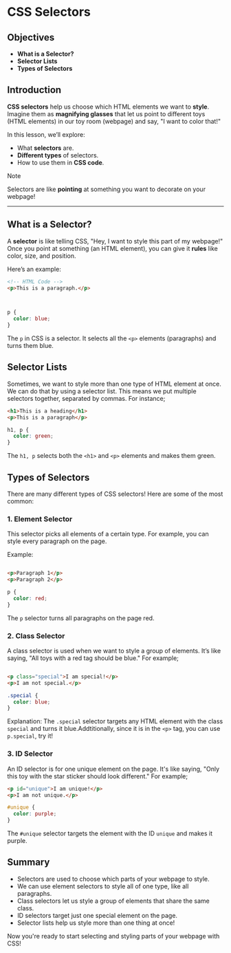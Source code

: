 # CSS Selectors

## Objectives
- **What is a Selector?**
- **Selector Lists**
- **Types of Selectors**

## Introduction

**CSS selectors** help us choose which HTML elements we want to **style**. Imagine them as **magnifying glasses** that let us point to different toys (HTML elements) in our toy room (webpage) and say, "I want to color that!"

In this lesson, we’ll explore:
- What **selectors** are.
- **Different types** of selectors.
- How to use them in **CSS code**.

>[!note]
>Selectors are like **pointing** at something you want to decorate on your webpage!

---

## What is a Selector?

A **selector** is like telling CSS, "Hey, I want to style this part of my webpage!" Once you point at something (an HTML element), you can give it **rules** like color, size, and position.

Here’s an example:

```html
<!-- HTML Code -->
<p>This is a paragraph.</p>
```
```css


p {
  color: blue;
}
```

The `p` in CSS is a selector. It selects all the `<p>` elements (paragraphs) and turns them blue.

## Selector Lists

Sometimes, we want to style more than one type of HTML element at once. We can do that by using a selector list. This means we put multiple selectors together, separated by commas.
For instance;
```html
<h1>This is a heading</h1>
<p>This is a paragraph</p>
```
```CSS
h1, p {
  color: green;
}
```
The `h1, p` selects both the `<h1>` and `<p>` elements and makes them green.

## Types of Selectors
There are many different types of CSS selectors! Here are some of the most common:

### 1. Element Selector

This selector picks all elements of a certain type. For example, you can style every paragraph on the page.

Example:
```html

<p>Paragraph 1</p>
<p>Paragraph 2</p>
```
```css
p {
  color: red;
}
```
The `p` selector turns all paragraphs on the page red.


### 2. Class Selector
A class selector is used when we want to style a group of elements. It’s like saying, "All toys with a red tag should be blue."
For example;

```html

<p class="special">I am special!</p>
<p>I am not special.</p>

```
```css
.special {
  color: blue;
}
```
Explanation: The `.special` selector targets any HTML element with the class `special` and turns it blue.Addtitionally, since it is in 
the `<p>` tag, you can use `p.special`, try it!

### 3. ID Selector
An ID selector is for one unique element on the page. It's like saying, "Only this toy with the star sticker should look different."
For example;

```html
<p id="unique">I am unique!</p>
<p>I am not unique.</p>
```
```css
#unique {
  color: purple;
}
```
The `#unique` selector targets the element with the ID `unique` and makes it purple.

## Summary
* Selectors are used to choose which parts of your webpage to style.
* We can use element selectors to style all of one type, like all paragraphs.
* Class selectors let us style a group of elements that share the same class.
* ID selectors target just one special element on the page.
* Selector lists help us style more than one thing at once!

Now you're ready to start selecting and styling parts of your webpage with CSS!
